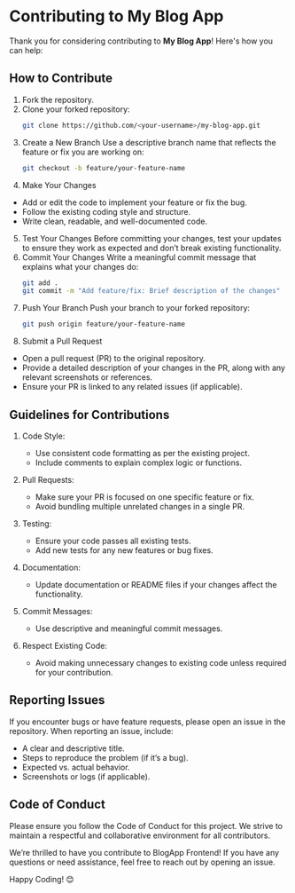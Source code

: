 # Contributing to My Blog App

Thank you for considering contributing to **My Blog App**! Here's how you can help:

## How to Contribute

1. Fork the repository.
2. Clone your forked repository:
   ```bash
   git clone https://github.com/<your-username>/my-blog-app.git
3. Create a New Branch
Use a descriptive branch name that reflects the feature or fix you are working on:
   ```bash
   git checkout -b feature/your-feature-name
4. Make Your Changes
- Add or edit the code to implement your feature or fix the bug.
- Follow the existing coding style and structure.
- Write clean, readable, and well-documented code.
5. Test Your Changes
Before committing your changes, test your updates to ensure they work as expected and don’t break existing functionality.
6. Commit Your Changes
Write a meaningful commit message that explains what your changes do:
   ```bash
   git add .
   git commit -m "Add feature/fix: Brief description of the changes"
7. Push Your Branch
Push your branch to your forked repository:
   ```bash
   git push origin feature/your-feature-name

8. Submit a Pull Request
- Open a pull request (PR) to the original repository.
- Provide a detailed description of your changes in the PR, along with any relevant screenshots or references.
- Ensure your PR is linked to any related issues (if applicable).   

## Guidelines for Contributions

1. Code Style:
   - Use consistent code formatting as per the existing project.
   - Include comments to explain complex logic or functions.
     
2. Pull Requests:

   - Make sure your PR is focused on one specific feature or fix.
   - Avoid bundling multiple unrelated changes in a single PR.
     
3. Testing:

   - Ensure your code passes all existing tests.
   - Add new tests for any new features or bug fixes.

4. Documentation:

   - Update documentation or README files if your changes affect the functionality.

5. Commit Messages:

   - Use descriptive and meaningful commit messages.

6. Respect Existing Code:

   - Avoid making unnecessary changes to existing code unless required for your contribution.

## Reporting Issues
If you encounter bugs or have feature requests, please open an issue in the repository. When reporting an issue, include:

   - A clear and descriptive title.
   - Steps to reproduce the problem (if it’s a bug).
   - Expected vs. actual behavior.
   - Screenshots or logs (if applicable).

## Code of Conduct
Please ensure you follow the Code of Conduct for this project. We strive to maintain a respectful and collaborative environment for all contributors.





We’re thrilled to have you contribute to BlogApp Frontend! If you have any questions or need assistance, feel free to reach out by opening an issue.

Happy Coding! 😊
